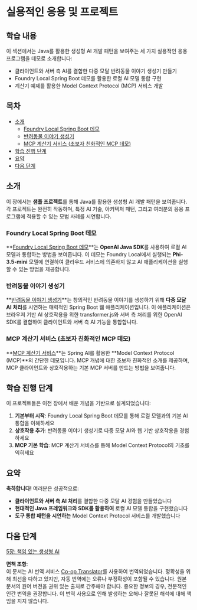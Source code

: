 <!--
CO_OP_TRANSLATOR_METADATA:
{
  "original_hash": "df269f529a172a0197ef28460bf1da9f",
  "translation_date": "2025-07-25T11:00:06+00:00",
  "source_file": "04-PracticalSamples/README.md",
  "language_code": "ko"
}
-->
# 실용적인 응용 및 프로젝트

## 학습 내용
이 섹션에서는 Java를 활용한 생성형 AI 개발 패턴을 보여주는 세 가지 실용적인 응용 프로그램을 데모로 소개합니다:
- 클라이언트와 서버 측 AI를 결합한 다중 모달 반려동물 이야기 생성기 만들기
- Foundry Local Spring Boot 데모를 활용한 로컬 AI 모델 통합 구현
- 계산기 예제를 활용한 Model Context Protocol (MCP) 서비스 개발

## 목차

- [소개](../../../04-PracticalSamples)
  - [Foundry Local Spring Boot 데모](../../../04-PracticalSamples)
  - [반려동물 이야기 생성기](../../../04-PracticalSamples)
  - [MCP 계산기 서비스 (초보자 친화적인 MCP 데모)](../../../04-PracticalSamples)
- [학습 진행 단계](../../../04-PracticalSamples)
- [요약](../../../04-PracticalSamples)
- [다음 단계](../../../04-PracticalSamples)

## 소개

이 장에서는 **샘플 프로젝트**를 통해 Java를 활용한 생성형 AI 개발 패턴을 보여줍니다. 각 프로젝트는 완전히 작동하며, 특정 AI 기술, 아키텍처 패턴, 그리고 여러분의 응용 프로그램에 적용할 수 있는 모범 사례를 시연합니다.

### Foundry Local Spring Boot 데모

**[Foundry Local Spring Boot 데모](foundrylocal/README.md)**는 **OpenAI Java SDK**를 사용하여 로컬 AI 모델과 통합하는 방법을 보여줍니다. 이 데모는 Foundry Local에서 실행되는 **Phi-3.5-mini** 모델에 연결하여 클라우드 서비스에 의존하지 않고 AI 애플리케이션을 실행할 수 있는 방법을 제공합니다.

### 반려동물 이야기 생성기

**[반려동물 이야기 생성기](petstory/README.md)**는 창의적인 반려동물 이야기를 생성하기 위해 **다중 모달 AI 처리**를 시연하는 매력적인 Spring Boot 웹 애플리케이션입니다. 이 애플리케이션은 브라우저 기반 AI 상호작용을 위한 transformer.js와 서버 측 처리를 위한 OpenAI SDK를 결합하여 클라이언트와 서버 측 AI 기능을 통합합니다.

### MCP 계산기 서비스 (초보자 친화적인 MCP 데모)

**[MCP 계산기 서비스](mcp/calculator/README.md)**는 Spring AI를 활용한 **Model Context Protocol (MCP)**의 간단한 데모입니다. MCP 개념에 대한 초보자 친화적인 소개를 제공하며, MCP 클라이언트와 상호작용하는 기본 MCP 서버를 만드는 방법을 보여줍니다.

## 학습 진행 단계

이 프로젝트들은 이전 장에서 배운 개념을 기반으로 설계되었습니다:

1. **기본부터 시작**: Foundry Local Spring Boot 데모를 통해 로컬 모델과의 기본 AI 통합을 이해하세요
2. **상호작용 추가**: 반려동물 이야기 생성기로 다중 모달 AI와 웹 기반 상호작용을 경험하세요
3. **MCP 기본 학습**: MCP 계산기 서비스를 통해 Model Context Protocol의 기초를 익히세요

## 요약

**축하합니다!** 여러분은 성공적으로:

- **클라이언트와 서버 측 AI 처리**를 결합한 다중 모달 AI 경험을 만들었습니다
- **현대적인 Java 프레임워크와 SDK를 활용하여** 로컬 AI 모델 통합을 구현했습니다
- **도구 통합 패턴을 시연하는** Model Context Protocol 서비스를 개발했습니다

## 다음 단계

[5장: 책임 있는 생성형 AI](../05-ResponsibleGenAI/README.md)

**면책 조항**:  
이 문서는 AI 번역 서비스 [Co-op Translator](https://github.com/Azure/co-op-translator)를 사용하여 번역되었습니다. 정확성을 위해 최선을 다하고 있지만, 자동 번역에는 오류나 부정확성이 포함될 수 있습니다. 원본 문서의 원어 버전을 권위 있는 출처로 간주해야 합니다. 중요한 정보의 경우, 전문적인 인간 번역을 권장합니다. 이 번역 사용으로 인해 발생하는 오해나 잘못된 해석에 대해 책임을 지지 않습니다.